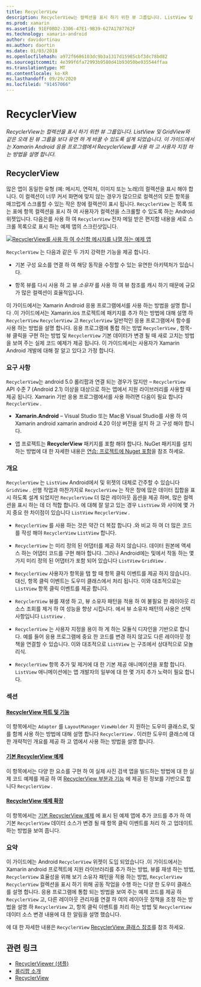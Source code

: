 ```yaml
---
title: RecyclerView
description: RecyclerView는 컬렉션을 표시 하기 위한 뷰 그룹입니다. ListView 및 GridView와 같은 오래 된 뷰 그룹을 보다 유연 하 게 바꿀 수 있도록 설계 되었습니다.  이 가이드에서는 Xamarin Android 응용 프로그램에서 RecyclerView를 사용 하 고 사용자 지정 하는 방법을 설명 합니다.
ms.prod: xamarin
ms.assetid: 91EF0BD2-3306-47E1-9B39-627A1787762F
ms.technology: xamarin-android
author: davidortinau
ms.author: daortin
ms.date: 01/03/2018
ms.openlocfilehash: a972f6686103dc9b3a1317d15985cbf3dc78bd82
ms.sourcegitcommit: 4e399f6fa72993b9580d41b93050be935544ffaa
ms.translationtype: MT
ms.contentlocale: ko-KR
ms.lasthandoff: 09/29/2020
ms.locfileid: "91457066"
---
```

# <a name="recyclerview"></a>RecyclerView

_RecyclerView는 컬렉션을 표시 하기 위한 뷰 그룹입니다. ListView 및 GridView와 같은 오래 된 뷰 그룹을 보다 유연 하 게 바꿀 수 있도록 설계 되었습니다.  이 가이드에서는 Xamarin Android 응용 프로그램에서 RecyclerView를 사용 하 고 사용자 지정 하는 방법을 설명 합니다._

## <a name="recyclerview"></a>RecyclerView

많은 앱이 동일한 유형 (예: 메시지, 연락처, 이미지 또는 노래)의 컬렉션을 표시 해야 합니다. 이 컬렉션이 너무 커서 화면에 맞지 않는 경우가 많으므로 컬렉션의 모든 항목을 매끄럽게 스크롤할 수 있는 작은 창에 컬렉션이 표시 됩니다.
`RecyclerView` 는 목록 또는 표에 항목 컬렉션을 표시 하 여 사용자가 컬렉션을 스크롤할 수 있도록 하는 Android 위젯입니다. 다음은를 사용 하 여 `RecyclerView` 전자 메일 받은 편지함 내용을 세로 스크롤 목록으로 표시 하는 예제 앱의 스크린샷입니다.

[![RecyclerView를 사용 하 여 수신함 메시지를 나열 하는 예제 앱](images/01-recyclerview-example-sml.png)](images/01-recyclerview-example.png#lightbox)

`RecyclerView` 는 다음과 같은 두 가지 강력한 기능을 제공 합니다.

- 기본 구성 요소를 연결 하 여 해당 동작을 수정할 수 있는 유연한 아키텍처가 있습니다.

- 항목 뷰를 다시 사용 하 고 뷰 *소유자* 를 사용 하 여 뷰 참조를 캐시 하기 때문에 규모가 많은 컬렉션이 효율적입니다.

이 가이드에서는 Xamarin Android 응용 프로그램에서를 사용 하는 방법을 설명 합니다 .이 가이드에서는 Xamarin.ios 프로젝트에 패키지를 추가 하는 방법에 대해 설명 하 `RecyclerView` `RecyclerView` 고 `RecyclerView` 일반적인 응용 프로그램에서 함수를 사용 하는 방법을 설명 합니다. 응용 프로그램에 통합 하는 방법 `RecyclerView` , 항목-뷰 클릭을 구현 하는 방법 및 `RecyclerView` 기본 데이터가 변경 될 때 새로 고치는 방법을 보여 주는 실제 코드 예제가 제공 됩니다. 이 가이드에서는 사용자가 Xamarin Android 개발에 대해 잘 알고 있다고 가정 합니다.

### <a name="requirements"></a>요구 사항

`RecyclerView`는 android 5.0 롤리팝과 연결 되는 경우가 많지만 &ndash; `RecyclerView` API 수준 7 (Android 2.1) 이상을 대상으로 하는 앱에서 지원 라이브러리를 사용할 때 제공 됩니다. Xamarin 기반 응용 프로그램에서를 사용 하려면 다음이 필요 합니다 `RecyclerView` .

- **Xamarin.Android** &ndash; Visual Studio 또는 Mac용 Visual Studio를 사용 하 여 Xamarin android xamarin android 4.20 이상 버전을 설치 하 고 구성 해야 합니다.

- 앱 프로젝트는 **RecyclerView** 패키지를 포함 해야 합니다. NuGet 패키지를 설치 하는 방법에 대 한 자세한 내용은 [연습: 프로젝트에 Nuget 포함](/visualstudio/mac/nuget-walkthrough)을 참조 하세요.

### <a name="overview"></a>개요

`RecyclerView` 는 `ListView` Android에서 및 위젯의 대체로 간주할 수 있습니다 `GridView` . 선행 작업과 마찬가지로 `RecyclerView` 는 작은 창에 많은 데이터 집합을 표시 하도록 설계 되었지만 `RecyclerView` 더 많은 레이아웃 옵션을 제공 하며, 많은 컬렉션을 표시 하는 데 더 적합 합니다. 에 대해 잘 알고 있는 경우 `ListView` 와 사이에 몇 가지 중요 한 차이점이 있습니다 `ListView` `RecyclerView` .

- `RecyclerView` 를 사용 하는 것은 약간 더 복잡 합니다 .와 비교 하 여 더 많은 코드를 작성 해야 `RecyclerView` `ListView` 합니다.

- `RecyclerView` 는 미리 정의 된 어댑터를 제공 하지 않습니다. 데이터 원본에 액세스 하는 어댑터 코드를 구현 해야 합니다. 그러나 Android에는 및에서 작동 하는 몇 가지 미리 정의 된 어댑터가 포함 되어 있습니다 `ListView` `GridView` .

- `RecyclerView` 사용자가 항목을 탭 할 때 항목 클릭 이벤트를 제공 하지 않습니다. 대신, 항목 클릭 이벤트는 도우미 클래스에서 처리 됩니다. 이와 대조적으로는 `ListView` 항목 클릭 이벤트를 제공 합니다.

- `RecyclerView` 뷰를 재생 하 고, 뷰 소유자 패턴을 적용 하 여 불필요 한 레이아웃 리소스 조회를 제거 하 여 성능을 향상 시킵니다. 에서 뷰 소유자 패턴의 사용은 선택 사항입니다 `ListView` .

- `RecyclerView` 는 사용자 지정을 용이 하 게 하는 모듈식 디자인을 기반으로 합니다. 예를 들어 응용 프로그램에 중요 한 코드를 변경 하지 않고도 다른 레이아웃 정책을 연결할 수 있습니다.
    이와 대조적으로 `ListView` 는 구조에서 상대적으로 모놀리식.

- `RecyclerView` 항목 추가 및 제거에 대 한 기본 제공 애니메이션을 포함 합니다. `ListView` 애니메이션에는 앱 개발자의 일부에 대 한 몇 가지 추가 노력이 필요 합니다.

### <a name="sections"></a>섹션

#### <a name="recyclerview-parts-and-functionality"></a>[RecyclerView 파트 및 기능](~/android/user-interface/layouts/recycler-view/parts-and-functionality.md)

이 항목에서는 `Adapter` 를 `LayoutManager` `ViewHolder` 지 원하는 도우미 클래스로, 및를 함께 사용 하는 방법에 대해 설명 합니다 `RecyclerView` .
이러한 도우미 클래스에 대 한 개략적인 개요를 제공 하 고 앱에서 사용 하는 방법을 설명 합니다.

#### <a name="a-basic-recyclerview-example"></a>[기본 RecyclerView 예제](~/android/user-interface/layouts/recycler-view/recyclerview-example.md)

이 항목에서는 다양 한 요소를 구현 하 여 실제 사진 검색 앱을 빌드하는 방법에 대 한 실제 코드 예제를 제공 하 여 [RecyclerView 부분과 기능](~/android/user-interface/layouts/recycler-view/parts-and-functionality.md) 에 제공 된 정보를 기반으로 합니다 `RecyclerView` .

#### <a name="extending-the-recyclerview-example"></a>[RecyclerView 예제 확장](~/android/user-interface/layouts/recycler-view/extending-the-example.md)

이 항목에서는 [기본 RecyclerView 예제](~/android/user-interface/layouts/recycler-view/recyclerview-example.md) 에 표시 된 예제 앱에 추가 코드를 추가 하 여 기본 `RecyclerView` 데이터 소스가 변경 될 때 항목 클릭 이벤트를 처리 하 고 업데이트 하는 방법을 보여 줍니다.

### <a name="summary"></a>요약

이 가이드에는 Android `RecyclerView` 위젯이 도입 되었습니다 .이 가이드에서는 Xamarin android 프로젝트에 지원 라이브러리를 추가 하는 방법, 뷰를 재생 하는 방법, `RecyclerView` 효율성을 위해 보기 소유자 패턴을 적용 하는 방법, `RecyclerView` `RecyclerView` 컬렉션을 표시 하기 위해 공동 작업을 수행 하는 다양 한 도우미 클래스를 설명 합니다. 응용 프로그램에 통합 되는 방법을 보여 주는 예제 코드를 제공 하 `RecyclerView` 고, 다른 레이아웃 관리자를 연결 하 여의 레이아웃 정책을 조정 하는 방법을 설명 하 `RecyclerView` 고, 항목 클릭 이벤트를 처리 하는 방법 및 `RecyclerView` 데이터 소스 변경 내용에 대 한 알림을 설명 했습니다.

에 대 한 자세한 내용은 `RecyclerView` [RecyclerView 클래스 참조](https://developer.android.com/reference/android/support/v7/widget/RecyclerView.html)를 참조 하세요.

## <a name="related-links"></a>관련 링크

- [RecyclerViewer (샘플)](/samples/xamarin/monodroid-samples/android50-recyclerviewer)
- [롤리팝 소개](~/android/platform/lollipop.md)
- [RecyclerView](https://developer.android.com/reference/android/support/v7/widget/RecyclerView.html)